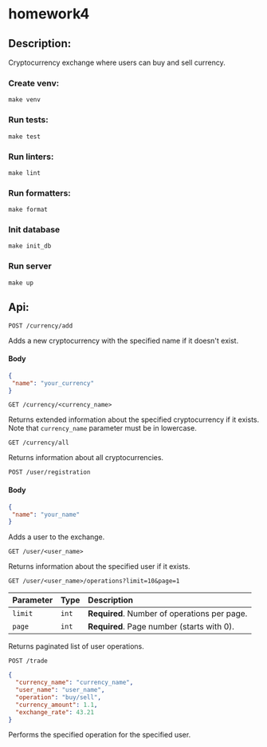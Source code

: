 # homework4

## Description:

Cryptocurrency exchange where users can buy and sell currency.

### Create venv:
    make venv

### Run tests:
    make test

### Run linters:
    make lint

### Run formatters:
    make format

### Init database
    make init_db

### Run server
    make up

## Api:

```http
POST /currency/add
```
Adds a new cryptocurrency with the specified name if it doesn't exist.

#### Body

```JSON
{
 "name": "your_currency"
}
```

```http
GET /currency/<currency_name>
```
Returns extended information about the specified cryptocurrency if it exists.
Note that ```currency_name``` parameter must be in lowercase.

```http
GET /currency/all
```

Returns information about all cryptocurrencies.

```http
POST /user/registration
```

#### Body

```JSON
{
 "name": "your_name"
}
```

Adds a user to the exchange.

```http
GET /user/<user_name>
```
Returns information about the specified user if it exists.

```http
GET /user/<user_name>/operations?limit=10&page=1
```
| Parameter | Type  | Description                                  |
|:----------|:------|:---------------------------------------------|
| `limit`   | `int` | **Required**. Number of operations per page. |
| `page`    | `int` | **Required**. Page number (starts with 0).   |

Returns paginated list of user operations.

```http
POST /trade
```

```JSON
{
  "currency_name": "currency_name",
  "user_name": "user_name",
  "operation": "buy/sell",
  "currency_amount": 1.1,
  "exchange_rate": 43.21
}
```

Performs the specified operation for the specified user. 